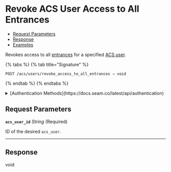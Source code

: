# Revoke ACS User Access to All Entrances

- [Request Parameters](./#request-parameters)
- [Response](./#response)
- [Examples](./#examples)

Revokes access to all [entrances](https://docs.seam.co/latest/api/acs/entrances) for a specified [ACS user](https://docs.seam.co/latest/capability-guides/access-systems/user-management).

{% tabs %}
{% tab title="Signature" %}
```
POST /acs/users/revoke_access_to_all_entrances ⇒ void
```
{% endtab %}
{% endtabs %}

<details>

<summary>[Authentication Methods](https://docs.seam.co/latest/api/authentication)</summary>

- API key
- Personal access token
  <br>Must also include the `seam-workspace` header in the request.
</details>

## Request Parameters

**`acs_user_id`** *String* (Required)

ID of the desired `acs_user`.

---


## Response

void
